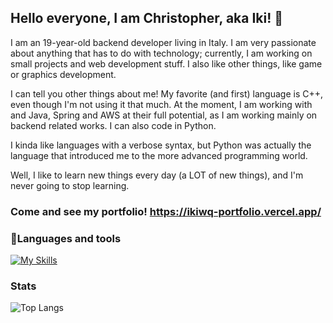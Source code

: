 ## Hello everyone, I am Christopher, aka Iki! 👋
I am an 19-year-old backend developer living in Italy. I am very passionate about anything that has to do with technology; currently, I am working on small projects and web development stuff. I also like other things, like game or graphics development.

I can tell you other things about me! My favorite (and first) language is C++, even though I'm not using it that much. At the moment, I am working with and Java, Spring and AWS at their full potential, as I am working mainly on backend related works. I can also code in Python. 

I kinda like languages with a verbose syntax, but Python was actually the language that introduced me to the more advanced programming world.

Well, I like to learn new things every day (a LOT of new things), and I'm never going to stop learning.

### Come and see my portfolio! https://ikiwq-portfolio.vercel.app/

### 🧰Languages and tools
 [![My Skills](https://skillicons.dev/icons?i=java,cpp,python,javascript,typescript,html,css,angular,rxjs,react,redux,spring,flask,nodejs,mysql,firebase,mongodb,nginx,linux,unity,tensorflow,git&theme=light)](https://skillicons.dev)
 
### Stats
 ![Top Langs](https://github-readme-stats.vercel.app/api/top-langs/?username=ikiwq&hide=css,scss,html&theme=tokyonight)
 


<!--
**ikiwq/ikiwq** is a ✨ _special_ ✨ repository because its `README.md` (this file) appears on your GitHub profile.

Here are some ideas to get you started:

- 🔭 I’m currently working on ...
- 🌱 I’m currently learning ...
- 👯 I’m looking to collaborate on ...
- 🤔 I’m looking for help with ...
- 💬 Ask me about ...
- 📫 How to reach me: ...
- 😄 Pronouns: ...
- ⚡ Fun fact: ...
-->
